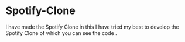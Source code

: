 # Spotify-Clone
I have made the Spotify Clone in this I have tried my best to develop the Spotify Clone of which you can see the code .
